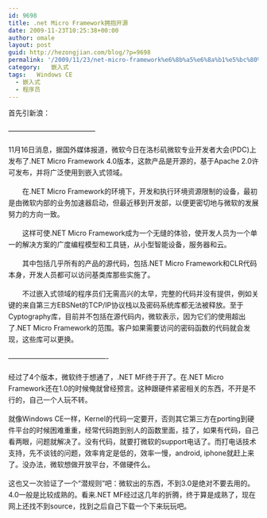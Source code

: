 ```yaml
---
id: 9698
title: .net Micro Framework拥抱开源
date: 2009-11-23T10:25:38+00:00
author: omale
layout: post
guid: http://hezongjian.com/blog/?p=9698
permalink: '/2009/11/23/net-micro-framework%e6%8b%a5%e6%8a%b1%e5%bc%80%e6%ba%90/'
category:   嵌入式  
tags:   Windows CE
  - 嵌入式
  - 程序员
---
```

首先引新浪：

<span style="font-family: Simsun; line-height: 23px;"></p> 

<p style="margin-top: 15px; margin-right: 0px; margin-bottom: 15px; margin-left: 0px; font-size: 14px; line-height: 23px; padding: 0px; border: 0px initial initial;">
  &#8212;&#8212;&#8212;&#8212;&#8212;&#8212;&#8212;&#8212;&#8212;&#8212;&#8212;&#8212;&#8211;
</p>

<p style="margin-top: 15px; margin-right: 0px; margin-bottom: 15px; margin-left: 0px; font-size: 14px; line-height: 23px; padding: 0px; border: 0px initial initial;">
  11月16日消息，据国外媒体报道，微软今日在洛杉矶微软专业开发者大会(PDC)上发布了.NET Micro Framework 4.0版本，这款产品是开源的，基于Apache 2.0许可发布，并将广泛使用到嵌入式领域。
</p>

<p style="margin-top: 15px; margin-right: 0px; margin-bottom: 15px; margin-left: 0px; font-size: 14px; line-height: 23px; padding: 0px; border: 0px initial initial;">
  　　在.NET Micro Framework的环境下，开发和执行环境资源限制的设备，最初是由微软内部的业务加速器启动，但最近移到开发部，以便更密切地与微软的发展努力的方向一致。
</p>

<p style="margin-top: 15px; margin-right: 0px; margin-bottom: 15px; margin-left: 0px; font-size: 14px; line-height: 23px; padding: 0px; border: 0px initial initial;">
  　　这样可使.NET Micro Framework成为一个无缝的体验，使开发人员为一个单一的解决方案的广度编程模型和工具链，从小型智能设备，服务器和云。
</p>

<p style="margin-top: 15px; margin-right: 0px; margin-bottom: 15px; margin-left: 0px; font-size: 14px; line-height: 23px; padding: 0px; border: 0px initial initial;">
  　　其中包括几乎所有的产品的源代码，包括.NET Micro Framework和CLR代码本身，开发人员都可以访问基类库那些实施了。
</p>

<p style="margin-top: 15px; margin-right: 0px; margin-bottom: 15px; margin-left: 0px; font-size: 14px; line-height: 23px; padding: 0px; border: 0px initial initial;">
  　　不过嵌入式领域的程序员们无需高兴的太早，完整的代码并没有提供，例如关键的来自第三方EBSNet的TCP/IP协议栈以及密码系统库都无法被释放。至于Cyptography库，目前并不包括在源代码内，微软表示，因为它们的使用超出了.NET Micro Framework的范围。客户如果需要访问的密码函数的代码就会发现，这些库可以更换。
</p>

<p style="margin-top: 15px; margin-right: 0px; margin-bottom: 15px; margin-left: 0px; font-size: 14px; line-height: 23px; padding: 0px; border: 0px initial initial;">
  &#8212;&#8212;&#8212;&#8212;&#8212;&#8212;&#8212;&#8212;&#8212;&#8212;&#8212;&#8212;&#8212;&#8212;-
</p>

<p style="margin-top: 15px; margin-right: 0px; margin-bottom: 15px; margin-left: 0px; font-size: 14px; line-height: 23px; padding: 0px; border: 0px initial initial;">
  经过了4个版本，微软终于想通了，.NET MF终于开了。在.NET Micro Framework还在1.0的时候俺就曾经预言。这种跟硬件紧密相关的东西，不开是不行的，自己一个人玩不转。
</p>

<p style="margin-top: 15px; margin-right: 0px; margin-bottom: 15px; margin-left: 0px; font-size: 14px; line-height: 23px; padding: 0px; border: 0px initial initial;">
  就像Windows CE一样，Kernel的代码一定要开，否则其它第三方在porting到硬件平台的时候困难重重，经常代码跑到别人的函数里面，挂了，如果有代码，自己看两眼，问题就解决了。没有代码，就要打微软的support电话了。而打电话技术支持，先不谈钱的问题，效率肯定是低的，效率一慢，android, iphone就赶上来了。没办法，微软想做开放平台，不做硬件么。
</p>

<p style="margin-top: 15px; margin-right: 0px; margin-bottom: 15px; margin-left: 0px; font-size: 14px; line-height: 23px; padding: 0px; border: 0px initial initial;">
  这也又一次验证了一个&ldquo;潜规则&rdquo;吧：微软出的东西，不到3.0是绝对不要去用的。4.0一般是比较成熟的。看来.NET MF经过这几年的折腾，终于算是成熟了，现在网上还找不到source，找到之后自己下载一个下来玩玩吧。
</p>

<p style="margin-top: 15px; margin-right: 0px; margin-bottom: 15px; margin-left: 0px; font-size: 14px; line-height: 23px; padding: 0px; border: 0px initial initial;">
   
</p>

<p style="margin-top: 15px; margin-right: 0px; margin-bottom: 15px; margin-left: 0px; font-size: 14px; line-height: 23px; padding: 0px; border: 0px initial initial;">
   
</p>

<p>
  </span>
</p>